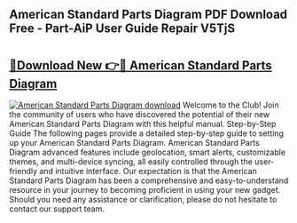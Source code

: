 ## American Standard Parts Diagram PDF Download Free - Part-AiP User Guide Repair V5TjS

# <h2><a href="http://dfru92.blite.top/?on=American+Standard+Parts+Diagram">🔗Download New 👉🔴 American Standard Parts Diagram</a></h2>

[![American Standard Parts Diagram download](https://i.imgur.com/lujVjoI.png)](http://dfru92.blite.top/?on=American+Standard+Parts+Diagram)
Welcome to the Club! Join the community of users who have discovered the potential of their new American Standard Parts Diagram with this helpful manual. Step-by-Step Guide The following pages provide a detailed step-by-step guide to setting up your American Standard Parts Diagram. American Standard Parts Diagram advanced features include geolocation, smart alerts, customizable themes, and multi-device syncing, all easily controlled through the user-friendly and intuitive interface. Our expectation is that the American Standard Parts Diagram has been a comprehensive and easy-to-understand resource in your journey to becoming proficient in using your new gadget. Should you need any assistance or clarification, please do not hesitate to contact our support team.
